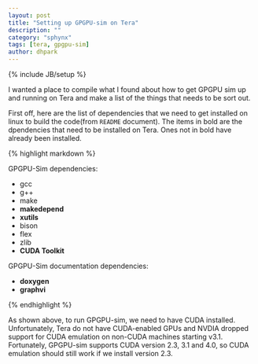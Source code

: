 ```yaml
---
layout: post
title: "Setting up GPGPU-sim on Tera"
description: ""
category: "sphynx"
tags: [tera, gpgpu-sim]
author: dhpark
---
```

{% include JB/setup %}

I wanted a place to compile what I found about how to get GPGPU sim up and running on Tera and make a list of the things that needs to be sort out.

First off, here are the list of dependencies that we need to get installed on linux to build the code(from `README` document). The items in bold are the dpendencies that need to be installed on Tera. Ones not in bold have already been installed. 

{% highlight markdown %}

GPGPU-Sim dependencies:
* gcc
* g++
* make
* **makedepend**
* **xutils**
* bison
* flex
* zlib
* **CUDA Toolkit**
	
GPGPU-Sim documentation dependencies:
* **doxygen**
* **graphvi**

{% endhighlight %}

As shown above, to run GPGPU-sim, we need to have CUDA installed. Unfortunately, Tera do not have CUDA-enabled GPUs and NVDIA dropped support for CUDA emulation on non-CUDA machines starting v3.1. Fortunately, GPGPU-sim supports CUDA version 2.3, 3.1 and 4.0, so CUDA emulation should still work if we install version 2.3.



